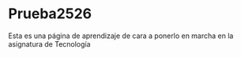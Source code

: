 # Prueba2526
Esta es una página de aprendizaje de cara a ponerlo en marcha en la asignatura de Tecnología
